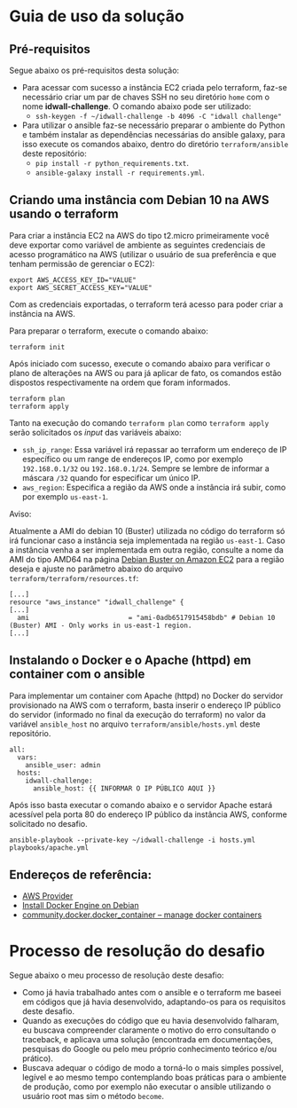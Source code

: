 # Guia de uso da solução

## Pré-requisitos

Segue abaixo os pré-requisitos desta solução:

* Para acessar com sucesso a instância EC2 criada pelo terraform, faz-se necessário criar um par de chaves SSH no seu diretório `home` com o nome **idwall-challenge**. O comando abaixo pode ser utilizado:
    * `ssh-keygen -f ~/idwall-challenge -b 4096 -C "idwall challenge"`
* Para utilizar o ansible faz-se necessário preparar o ambiente do Python e também instalar as dependências necessárias do ansible galaxy, para isso execute os comandos abaixo, dentro do diretório `terraform/ansible` deste repositório:
    * `pip install -r python_requirements.txt`.
    * `ansible-galaxy install -r requirements.yml`.

## Criando uma instância com Debian 10 na AWS usando o terraform

Para criar a instância EC2 na AWS do tipo t2.micro primeiramente você deve exportar como variável de ambiente as seguintes credenciais de acesso programático na AWS (utilizar o usuário de sua preferência e que tenham permissão de gerenciar o EC2):

```
export AWS_ACCESS_KEY_ID="VALUE"
export AWS_SECRET_ACCESS_KEY="VALUE"
```

Com as credenciais exportadas, o terraform terá acesso para poder criar a instância na AWS.

Para preparar o terraform, execute o comando abaixo:

```
terraform init
```

Após iniciado com sucesso, execute o comando abaixo para verificar o plano de alterações na AWS ou para já aplicar de fato, os comandos estão dispostos respectivamente na ordem que foram informados.

```
terraform plan
terraform apply
```

Tanto na execução do comando `terraform plan` como `terraform apply` serão solicitados os *input* das variáveis abaixo:
* `ssh_ip_range`: Essa variável irá repassar ao terraform um endereço de IP específico ou um range de endereços IP, como por exemplo `192.168.0.1/32` ou `192.168.0.1/24`. Sempre se lembre de informar a máscara `/32` quando for especificar um único IP.
* `aws_region`: Especifica a região da AWS onde a instância irá subir, como por exemplo `us-east-1`.

Aviso:

Atualmente a AMI do debian 10 (Buster) utilizada no código do terraform só irá funcionar caso a instância seja implementada na região `us-east-1`. Caso a instância venha a ser implementada em outra região, consulte a nome da AMI do tipo AMD64 na página [Debian Buster on Amazon EC2](https://wiki.debian.org/Cloud/AmazonEC2Image/Buster) para a região deseja e ajuste no parâmetro abaixo do arquivo `terraform/terraform/resources.tf`:

```
[...]
resource "aws_instance" "idwall_challenge" {
[...]
  ami                         = "ami-0adb6517915458bdb" # Debian 10 (Buster) AMI - Only works in us-east-1 region.
[...]
```

## Instalando o Docker e o Apache (httpd) em container com o ansible

Para implementar um container com Apache (httpd) no Docker do servidor provisionado na AWS com o terraform, basta inserir o endereço IP público do servidor (informado no final da execução do terraform) no valor da variável `ansible_host` no arquivo `terraform/ansible/hosts.yml` deste repositório.

```
all:
  vars:
    ansible_user: admin
  hosts:
    idwall-challenge:
      ansible_host: {{ INFORMAR O IP PÚBLICO AQUI }}
```

Após isso basta executar o comando abaixo e o servidor Apache estará acessível pela porta 80 do endereço IP público da instância AWS, conforme solicitado no desafio.

```
ansible-playbook --private-key ~/idwall-challenge -i hosts.yml playbooks/apache.yml
```

## Endereços de referência:

* [AWS Provider](https://registry.terraform.io/providers/hashicorp/aws/latest/docs)
* [Install Docker Engine on Debian](https://docs.docker.com/engine/install/debian/#set-up-the-repository)
* [community.docker.docker_container – manage docker containers](https://docs.ansible.com/ansible/latest/collections/community/docker/docker_container_module.html#ansible-collections-community-docker-docker-container-module)

# Processo de resolução do desafio

Segue abaixo o meu processo de resolução deste desafio:

* Como já havia trabalhado antes com o ansible e o terraform me baseei em códigos que já havia desenvolvido, adaptando-os para os requisitos deste desafio.
* Quando as execuções do código que eu havia desenvolvido falharam, eu buscava compreender claramente o motivo do erro consultando o traceback, e aplicava uma solução (encontrada em documentações, pesquisas do Google ou pelo meu próprio conhecimento teórico e/ou prático).
* Buscava adequar o código de modo a torná-lo o mais simples possível, legível e ao mesmo tempo contemplando boas práticas para o ambiente de produção, como por exemplo não executar o ansible utilizando o usuário root mas sim o método `become`.